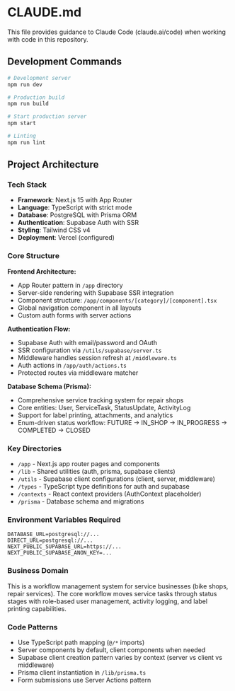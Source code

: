 # CLAUDE.md

This file provides guidance to Claude Code (claude.ai/code) when working with code in this repository.

## Development Commands

```bash
# Development server
npm run dev

# Production build
npm run build

# Start production server
npm start

# Linting
npm run lint
```

## Project Architecture

### Tech Stack
- **Framework**: Next.js 15 with App Router
- **Language**: TypeScript with strict mode
- **Database**: PostgreSQL with Prisma ORM
- **Authentication**: Supabase Auth with SSR
- **Styling**: Tailwind CSS v4
- **Deployment**: Vercel (configured)

### Core Structure

**Frontend Architecture:**
- App Router pattern in `/app` directory
- Server-side rendering with Supabase SSR integration
- Component structure: `/app/components/[category]/[component].tsx`
- Global navigation component in all layouts
- Custom auth forms with server actions

**Authentication Flow:**
- Supabase Auth with email/password and OAuth
- SSR configuration via `/utils/supabase/server.ts`
- Middleware handles session refresh at `/middleware.ts`
- Auth actions in `/app/auth/actions.ts`
- Protected routes via middleware matcher

**Database Schema (Prisma):**
- Comprehensive service tracking system for repair shops
- Core entities: User, ServiceTask, StatusUpdate, ActivityLog
- Support for label printing, attachments, and analytics
- Enum-driven status workflow: FUTURE → IN_SHOP → IN_PROGRESS → COMPLETED → CLOSED

### Key Directories

- `/app` - Next.js app router pages and components
- `/lib` - Shared utilities (auth, prisma, supabase clients)
- `/utils` - Supabase client configurations (client, server, middleware)
- `/types` - TypeScript type definitions for auth and supabase
- `/contexts` - React context providers (AuthContext placeholder)
- `/prisma` - Database schema and migrations

### Environment Variables Required

```
DATABASE_URL=postgresql://...
DIRECT_URL=postgresql://...
NEXT_PUBLIC_SUPABASE_URL=https://...
NEXT_PUBLIC_SUPABASE_ANON_KEY=...
```

### Business Domain

This is a workflow management system for service businesses (bike shops, repair services). The core workflow moves service tasks through status stages with role-based user management, activity logging, and label printing capabilities.

### Code Patterns

- Use TypeScript path mapping (`@/*` imports)
- Server components by default, client components when needed
- Supabase client creation pattern varies by context (server vs client vs middleware)
- Prisma client instantiation in `/lib/prisma.ts`
- Form submissions use Server Actions pattern